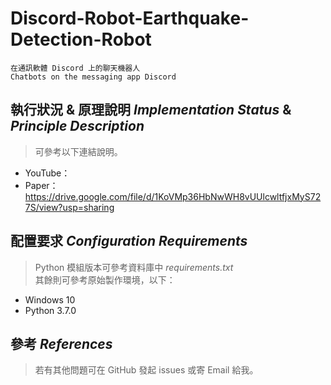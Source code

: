 # Discord-Robot-Earthquake-Detection-Robot  

    在通訊軟體 Discord 上的聊天機器人
    Chatbots on the messaging app Discord

## 執行狀況 & 原理說明 *Implementation Status* & *Principle Description*

> 可參考以下連結說明。  

- YouTube：
- Paper：https://drive.google.com/file/d/1KoVMp36HbNwWH8vUUlcwltfjxMyS727S/view?usp=sharing  

## 配置要求 *Configuration Requirements*

> Python 模組版本可參考資料庫中 *requirements.txt*   
> 其餘則可參考原始製作環境，以下：

- Windows 10
- Python 3.7.0

## 參考 *References*

> 若有其他問題可在 GitHub 發起 issues 或寄 Email 給我。
